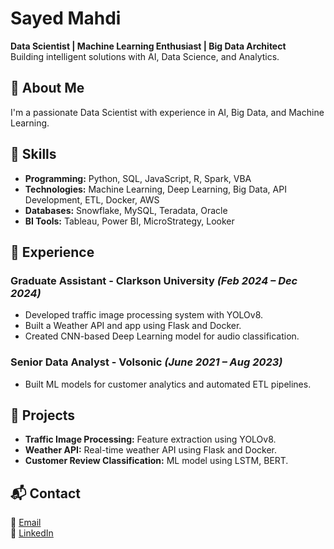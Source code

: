 # Sayed Mahdi

**Data Scientist | Machine Learning Enthusiast | Big Data Architect**  
Building intelligent solutions with AI, Data Science, and Analytics.

## 📌 About Me
I'm a passionate Data Scientist with experience in AI, Big Data, and Machine Learning.

## 🚀 Skills
- **Programming:** Python, SQL, JavaScript, R, Spark, VBA
- **Technologies:** Machine Learning, Deep Learning, Big Data, API Development, ETL, Docker, AWS
- **Databases:** Snowflake, MySQL, Teradata, Oracle
- **BI Tools:** Tableau, Power BI, MicroStrategy, Looker

## 💼 Experience
### Graduate Assistant - Clarkson University _(Feb 2024 – Dec 2024)_
- Developed traffic image processing system with YOLOv8.
- Built a Weather API and app using Flask and Docker.
- Created CNN-based Deep Learning model for audio classification.

### Senior Data Analyst - Volsonic _(June 2021 – Aug 2023)_
- Built ML models for customer analytics and automated ETL pipelines.

## 📂 Projects
- **Traffic Image Processing:** Feature extraction using YOLOv8.
- **Weather API:** Real-time weather API using Flask and Docker.
- **Customer Review Classification:** ML model using LSTM, BERT.

## 📬 Contact
📧 [Email](mailto:Sayedmahdi0411@gmail.com)  
🔗 [LinkedIn](https://www.linkedin.com/in/sayed-mahdi)
